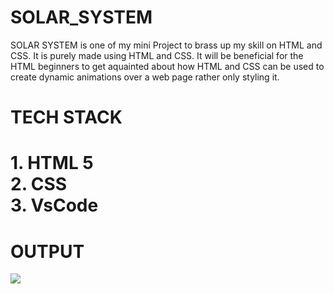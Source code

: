 # SOLAR_SYSTEM
SOLAR SYSTEM is one of my mini Project to brass up my skill on HTML and CSS. It is purely made using HTML and CSS. It will be beneficial for the HTML beginners to get aquainted about how HTML and CSS can be used to create dynamic animations over a web page rather only styling it.

# TECH STACK
# 1. HTML 5 <br> 2. CSS <br> 3. VsCode 

# OUTPUT
![](https://github.com/Abhiraj-Sardar/SOLAR_SYSTEM/blob/main/img/output.gif)

